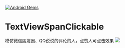 [![Android Gems](http://www.android-gems.com/badge/nimengbo/TextViewSpanClickable.svg?branch=master)](http://www.android-gems.com/lib/nimengbo/TextViewSpanClickable)

# TextViewSpanClickable
模仿微信朋友圈、QQ说说的评论的人，点赞人可点击效果
![](https://github.com/nimengbo/TextViewSpanClickable/blob/master/textSpanClickable.gif)
